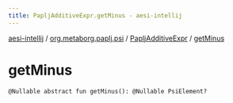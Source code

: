 ```yaml
---
title: PapljAdditiveExpr.getMinus - aesi-intellij
---
```


[aesi-intellij](../../index.html) / [org.metaborg.paplj.psi](../index.html) / [PapljAdditiveExpr](index.html) / [getMinus](.)

# getMinus

`@Nullable abstract fun getMinus(): @Nullable PsiElement?`